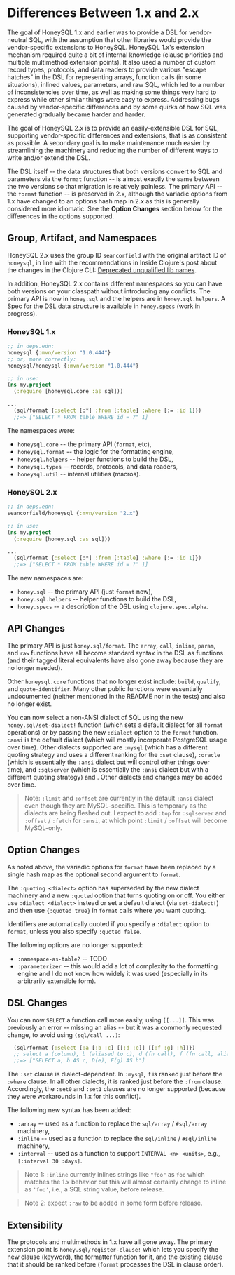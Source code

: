 # Differences Between 1.x and 2.x

The goal of HoneySQL 1.x and earlier was to provide a DSL for vendor-neutral SQL, with the assumption that other libraries would provide the vendor-specific extensions to HoneySQL. HoneySQL 1.x's extension mechanism required quite a bit of internal knowledge (clause priorities and multiple multimethod extension points). It also used a number of custom record types, protocols, and data readers to provide various "escape hatches" in the DSL for representing arrays, function calls (in some situations), inlined values, parameters, and raw SQL, which led to a number of inconsistencies over time, as well as making some things very hard to express while other similar things were easy to express. Addressing bugs caused by vendor-specific differences and by some quirks of how SQL was generated gradually became harder and harder.

The goal of HoneySQL 2.x is to provide an easily-extensible DSL for SQL, supporting vendor-specific differences and extensions, that is as consistent as possible. A secondary goal is to make maintenance much easier by streamlining the machinery and reducing the number of different ways to write and/or extend the DSL.

The DSL itself -- the data structures that both versions convert to SQL and parameters via the `format` function -- is almost exactly the same between the two versions so that migration is relatively painless. The primary API -- the `format` function -- is preserved in 2.x, although the variadic options from 1.x have changed to an options hash map in 2.x as this is generally considered more idiomatic. See the **Option Changes** section below for the differences in the options supported.

## Group, Artifact, and Namespaces

HoneySQL 2.x uses the group ID `seancorfield` with the original artifact ID of `honeysql`, in line with the recommendations in Inside Clojure's post about the changes in the Clojure CLI: [Deprecated unqualified lib names](https://insideclojure.org/2020/07/28/clj-exec/).

In addition, HoneySQL 2.x contains different namespaces so you can have both versions on your classpath without introducing any conflicts. The primary API is now in `honey.sql` and the helpers are in `honey.sql.helpers`. A Spec for the DSL data structure is available in `honey.specs` (work in progress).

### HoneySQL 1.x

```clojure
;; in deps.edn:
honeysql {:mvn/version "1.0.444"}
;; or, more correctly:
honeysql/honeysql {:mvn/version "1.0.444"}

;; in use:
(ns my.project
  (:require [honeysql.core :as sql]))

...
  (sql/format {:select [:*] :from [:table] :where [:= :id 1]})
  ;;=> ["SELECT * FROM table WHERE id = ?" 1]
```

The namespaces were:
* `honeysql.core` -- the primary API (`format`, etc),
* `honeysql.format` -- the logic for the formatting engine,
* `honeysql.helpers` -- helper functions to build the DSL,
* `honeysql.types` -- records, protocols, and data readers,
* `honeysql.util` -- internal utilities (macros).

### HoneySQL 2.x

```clojure
;; in deps.edn:
seancorfield/honeysql {:mvn/version "2.x"}

;; in use:
(ns my.project
  (:require [honey.sql :as sql]))

...
  (sql/format {:select [:*] :from [:table] :where [:= :id 1]})
  ;;=> ["SELECT * FROM table WHERE id = ?" 1]
```

The new namespaces are:
* `honey.sql` -- the primary API (just `format` now),
* `honey.sql.helpers` -- helper functions to build the DSL,
* `honey.specs` -- a description of the DSL using `clojure.spec.alpha`.

## API Changes

The primary API is just `honey.sql/format`. The `array`, `call`, `inline`, `param`, and `raw` functions have all become standard syntax in the DSL as functions (and their tagged literal equivalents have also gone away because they are no longer needed).

Other `honeysql.core` functions that no longer exist include: `build`, `qualify`, and `quote-identifier`. Many other public functions were essentially undocumented (neither mentioned in the README nor in the tests) and also no longer exist.

You can now select a non-ANSI dialect of SQL using the new `honey.sql/set-dialect!` function (which sets a default dialect for all `format` operations) or by passing the new `:dialect` option to the `format` function. `:ansi` is the default dialect (which will mostly incorporate PostgreSQL usage over time). Other dialects supported are `:mysql` (which has a different quoting strategy and uses a different ranking for the `:set` clause), `:oracle` (which is essentially the `:ansi` dialect but will control other things over time), and `:sqlserver` (which is essentially the `:ansi` dialect but with a different quoting strategy) and . Other dialects and changes may be added over time.

> Note: `:limit` and `:offset` are currently in the default `:ansi` dialect even though they are MySQL-specific. This is temporary as the dialects are being fleshed out. I expect to add `:top` for `:sqlserver` and `:offset` / `:fetch` for `:ansi`, at which point `:limit` / `:offset` will become MySQL-only.

## Option Changes

As noted above, the variadic options for `format` have been replaced by a single hash map as the optional second argument to `format`.

The `:quoting <dialect>` option has superseded by the new dialect machinery and a new `:quoted` option that turns quoting on or off. You either use `:dialect <dialect>` instead or set a default dialect (via `set-dialect!`) and then use `{:quoted true}` in `format` calls where you want quoting.

Identifiers are automatically quoted if you specify a `:dialect` option to `format`, unless you also specify `:quoted false`.

The following options are no longer supported:
* `:namespace-as-table?` -- TODO
* `:parameterizer` -- this would add a lot of complexity to the formatting engine and I do not know how widely it was used (especially in its arbitrarily extensible form).

## DSL Changes

You can now `SELECT` a function call more easily, using `[[...]]`. This was previously an error -- missing an alias -- but it was a commonly requested change, to avoid using `(sql/call ...)`:

```clojure
  (sql/format {:select [:a [:b :c] [[:d :e]] [[:f :g] :h]]})
  ;; select a (column), b (aliased to c), d (fn call), f (fn call, aliased to h):
  ;;=> ["SELECT a, b AS c, D(e), F(g) AS h"]

```

The `:set` clause is dialect-dependent. In `:mysql`, it is ranked just before the `:where` clause. In all other dialects, it is ranked just before the `:from` clause. Accordingly, the `:set0` and `:set1` clauses are no longer supported (because they were workarounds in 1.x for this conflict).

The following new syntax has been added:

* `:array` -- used as a function to replace the `sql/array` / `#sql/array` machinery,
* `:inline` -- used as a function to replace the `sql/inline` / `#sql/inline` machinery,
* `:interval` -- used as a function to support `INTERVAL <n> <units>`, e.g., `[:interval 30 :days]`.

> Note 1: `:inline` currently inlines strings like `"foo"` as `foo` which matches the 1.x behavior but this will almost certainly change to inline as `'foo'`, i.e., a SQL string value, before release.

> Note 2: expect `:raw` to be added in some form before release.

## Extensibility

The protocols and multimethods in 1.x have all gone away. The primary extension point is `honey.sql/register-clause!` which lets you specify the new clause (keyword), the formatter function for it, and the existing clause that it should be ranked before (`format` processes the DSL in clause order).

